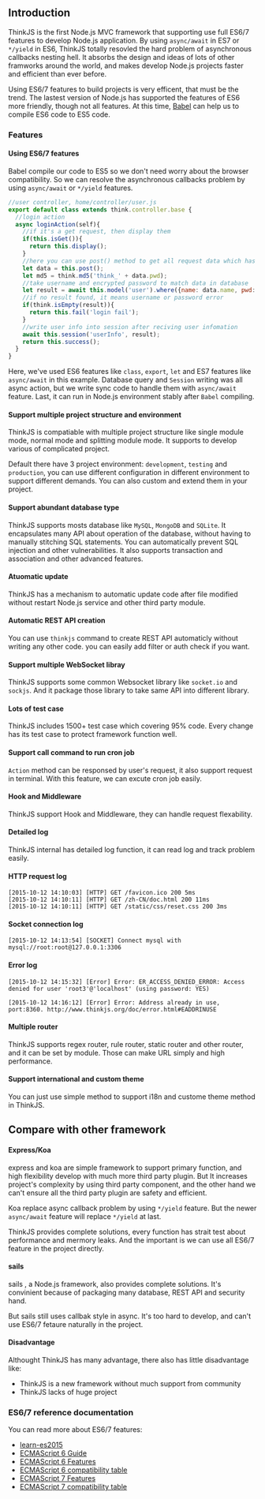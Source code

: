## Introduction

ThinkJS is the first Node.js MVC framework that supporting use full ES6/7 features to develop Node.js application. By using `async/await` in ES7 or `*/yield` in ES6, ThinkJS totally resovled the hard problem of asynchronous callbacks nesting hell. It absorbs the design and ideas of lots of other framworks around the world, and makes develop Node.js projects faster and efficient than ever before.

Using ES6/7 features to build projects is very efficent, that must be the trend. The lastest version of Node.js has supported the features of ES6 more friendly, though not all features. At this time, [Babel](http://babeljs.io) can help us to compile ES6 code to ES5 code.

### Features

#### Using ES6/7 features

Babel compile our code to ES5 so we don't need worry about the browser compatibility. So we can resolve the asynchronous callbacks problem by using `async/await` or `*/yield` features.


```js
//user controller, home/controller/user.js
export default class extends think.controller.base {
  //login action
  async loginAction(self){
    //if it's a get request, then display them
    if(this.isGet()){
      return this.display();
    }
    //here you can use post() method to get all request data which has checked in logic
    let data = this.post();
    let md5 = think.md5('think_' + data.pwd);
    //take username and encrypted password to match data in database
    let result = await this.model('user').where({name: data.name, pwd: md5}).find();
    //if no result found, it means username or password error
    if(think.isEmpty(result)){
      return this.fail('login fail');
    }
    //write user info into session after reciving user infomation
    await this.session('userInfo', result);
    return this.success();
  }
}
```

Here, we've used ES6 features like `class`, `export`, `let` and ES7 features like `async/await` in this example. Database query and `Session` writing was all async action, but we write sync code to handle them with `async/await` feature. Last, it can run in Node.js environment stably after `Babel` compiling.

#### Support multiple project structure and environment

ThinkJS is compatiable with multiple project structure like single module mode, normal mode and splitting module mode. It supports to develop various of complicated project.

Default there have 3 project environment: `development`, `testing` and `production`, you can use different configuration in different environment to support different demands. You can also custom and extend them in your project.

#### Support abundant database type

ThinkJS supports mosts database like `MySQL`, `MongoDB` and `SQLite`. It encapsulates many API about operation of the database, without having to manually stitching SQL statements. You can automatically prevent SQL injection and other vulnerabilities. It also supports transaction and association and other advanced features.

#### Atuomatic update

ThinkJS has a mechanism to automatic update code after file modified without restart Node.js service and other third party module.

#### Automatic REST API creation

You can use `thinkjs` command to create REST API automaticly without writing any other code. you can easily add filter or auth check if you want.

#### Support multiple WebSocket libray

ThinkJS supports some common Websocket library like `socket.io` and `sockjs`. And it package those library to take same API into different library.

#### Lots of test case

ThinkJS includes 1500+ test case which covering 95% code. Every change has its test case to protect framework function well.

#### Support call command to run cron job

`Action` method can be responsed by user's request, it also support request in terminal. With this feature, we can excute cron job easily.

#### Hook and Middleware

ThinkJS support Hook and Middleware, they can handle request flexability.

#### Detailed log

ThinkJS internal has detailed log function, it can read log and track problem easily.

#### HTTP request log
```
[2015-10-12 14:10:03] [HTTP] GET /favicon.ico 200 5ms
[2015-10-12 14:10:11] [HTTP] GET /zh-CN/doc.html 200 11ms
[2015-10-12 14:10:11] [HTTP] GET /static/css/reset.css 200 3ms
```
#### Socket connection log

```
[2015-10-12 14:13:54] [SOCKET] Connect mysql with mysql://root:root@127.0.0.1:3306
```

#### Error log

```
[2015-10-12 14:15:32] [Error] Error: ER_ACCESS_DENIED_ERROR: Access denied for user 'root3'@'localhost' (using password: YES)

[2015-10-12 14:16:12] [Error] Error: Address already in use, port:8360. http://www.thinkjs.org/doc/error.html#EADDRINUSE
```

#### Multiple router

ThinkJS supports regex router, rule router, static router and other router, and it can be set by module. Those can make URL simply and high performance.

#### Support international and custom theme

You can just use simple method to support i18n and custome theme method in ThinkJS.


## Compare with other framework

#### Express/Koa

express and koa are simple framework to support primary function, and high flexibility develop with much more third party plugin. But It increases project's complexity by using third party component, and the other hand we can't ensure all the third party plugin are safety and efficient.

Koa replace async callback problem by using `*/yield` feature. But the newer `async/await` feature will replace `*/yield` at last.

ThinkJS provides complete solutions, every function has strait test about performance and mermory leaks. And the important is we can use all ES6/7 feature in the project directly.

#### sails

sails , a Node.js framework, also provides complete solutions. It's convinient because of packaging many database, REST API and security hand.

But sails still uses callbak style in async. It's too hard to develop, and can't use ES6/7 fetaure naturally in the project.

#### Disadvantage

Althought ThinkJS has many advantage, there also has little disadvantage like:

- ThinkJS is a new framework without much support from community
- ThinkJS lacks of huge project

### ES6/7 reference documentation

You can read more about ES6/7 features:

* [learn-es2015](http://babeljs.io/docs/learn-es2015/)
* [ECMAScript 6 Guide](http://es6.ruanyifeng.com/)
* [ECMAScript 6 Features](https://github.com/lukehoban/es6features)
* [ECMAScript 6 compatibility table](http://kangax.github.io/compat-table/es6/)
* [ECMAScript 7 Features](https://github.com/hemanth/es7-features)
* [ECMAScript 7 compatibility table](http://kangax.github.io/compat-table/es7/)


